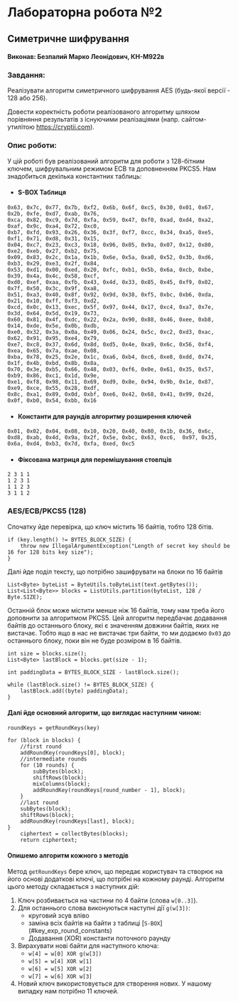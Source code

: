 # Лабораторна робота №2

## Симетричне шифрування

#### Виконав: Безпалий Марко Леонідович, КН-М922в

### Завдання:

Реалізувати алгоритм симетричного шифрування AES (будь-якої версії - 128 або 256).

Довести коректність роботи реалізованого алгоритму шляхом порівняння результатів з існуючими реалізаціями (напр.
сайтом-утилітою https://cryptii.com).

### Опис роботи:

У цій роботі був реалізований алгоритм для роботи з 128-бітним ключем, шифрувальним режимом ECB та доповненням PKCS5.
Нам знадобиться декілька константних таблиць:

* #### <a name="sbox_table"></a> S-BOX Таблиця
````
0x63, 0x7c, 0x77, 0x7b, 0xf2, 0x6b, 0x6f, 0xc5, 0x30, 0x01, 0x67, 0x2b, 0xfe, 0xd7, 0xab, 0x76,
0xca, 0x82, 0xc9, 0x7d, 0xfa, 0x59, 0x47, 0xf0, 0xad, 0xd4, 0xa2, 0xaf, 0x9c, 0xa4, 0x72, 0xc0,
0xb7, 0xfd, 0x93, 0x26, 0x36, 0x3f, 0xf7, 0xcc, 0x34, 0xa5, 0xe5, 0xf1, 0x71, 0xd8, 0x31, 0x15,
0x04, 0xc7, 0x23, 0xc3, 0x18, 0x96, 0x05, 0x9a, 0x07, 0x12, 0x80, 0xe2, 0xeb, 0x27, 0xb2, 0x75,
0x09, 0x83, 0x2c, 0x1a, 0x1b, 0x6e, 0x5a, 0xa0, 0x52, 0x3b, 0xd6, 0xb3, 0x29, 0xe3, 0x2f, 0x84,
0x53, 0xd1, 0x00, 0xed, 0x20, 0xfc, 0xb1, 0x5b, 0x6a, 0xcb, 0xbe, 0x39, 0x4a, 0x4c, 0x58, 0xcf,
0xd0, 0xef, 0xaa, 0xfb, 0x43, 0x4d, 0x33, 0x85, 0x45, 0xf9, 0x02, 0x7f, 0x50, 0x3c, 0x9f, 0xa8,
0x51, 0xa3, 0x40, 0x8f, 0x92, 0x9d, 0x38, 0xf5, 0xbc, 0xb6, 0xda, 0x21, 0x10, 0xff, 0xf3, 0xd2,
0xcd, 0x0c, 0x13, 0xec, 0x5f, 0x97, 0x44, 0x17, 0xc4, 0xa7, 0x7e, 0x3d, 0x64, 0x5d, 0x19, 0x73,
0x60, 0x81, 0x4f, 0xdc, 0x22, 0x2a, 0x90, 0x88, 0x46, 0xee, 0xb8, 0x14, 0xde, 0x5e, 0x0b, 0xdb,
0xe0, 0x32, 0x3a, 0x0a, 0x49, 0x06, 0x24, 0x5c, 0xc2, 0xd3, 0xac, 0x62, 0x91, 0x95, 0xe4, 0x79,
0xe7, 0xc8, 0x37, 0x6d, 0x8d, 0xd5, 0x4e, 0xa9, 0x6c, 0x56, 0xf4, 0xea, 0x65, 0x7a, 0xae, 0x08,
0xba, 0x78, 0x25, 0x2e, 0x1c, 0xa6, 0xb4, 0xc6, 0xe8, 0xdd, 0x74, 0x1f, 0x4b, 0xbd, 0x8b, 0x8a,
0x70, 0x3e, 0xb5, 0x66, 0x48, 0x03, 0xf6, 0x0e, 0x61, 0x35, 0x57, 0xb9, 0x86, 0xc1, 0x1d, 0x9e,
0xe1, 0xf8, 0x98, 0x11, 0x69, 0xd9, 0x8e, 0x94, 0x9b, 0x1e, 0x87, 0xe9, 0xce, 0x55, 0x28, 0xdf,
0x8c, 0xa1, 0x89, 0x0d, 0xbf, 0xe6, 0x42, 0x68, 0x41, 0x99, 0x2d, 0x0f, 0xb0, 0x54, 0xbb, 0x16
````

* #### <a name="key_exp_round_constants"></a> Константи для раундів алгоритму розширення ключей
`0x01, 0x02, 0x04, 0x08, 0x10, 0x20, 0x40, 0x80, 0x1b, 0x36, 0x6c, 0xd8, 0xab, 0x4d, 0x9a, 0x2f, 0x5e, 0xbc, 0x63, 0xc6, 
0x97, 0x35, 0x6a, 0xd4, 0xb3, 0x7d, 0xfa, 0xed, 0xc5`

* #### <a name="fixed_mix_matrix"></a> Фіксована матриця для перемішування стовпців
````
2 3 1 1
1 2 3 1
1 1 2 3
3 1 1 2
````

### AES/ECB/PKCS5 (128)
Спочатку йде перевірка, що ключ містить 16 байтів, тобто 128 бітів.

````
if (key.length() != BYTES_BLOCK_SIZE) {
    throw new IllegalArgumentException("Length of secret key should be 16 for 128 bits key size");
}
````

Далі йде поділ тексту, що потрібно зашифрувати на блоки по 16 байтів

````
List<Byte> byteList = ByteUtils.toByteList(text.getBytes());
List<List<Byte>> blocks = ListUtils.partition(byteList, 128 / Byte.SIZE);
````

Останній блок може містити менше ніж 16 байтів, тому нам треба його доповнити за алгоритмом PKCS5. Цей алгоритм
передбачає додавання байтів до останнього блоку, які є значенням довжини байтів, яких не вистачає. Тобто ящо в нас не
вистачає три байти, то ми додаємо `0х03` до останнього блоку, поки він не буде розміром в 16 байтів.

````
int size = blocks.size();
List<Byte> lastBlock = blocks.get(size - 1);

int paddingData = BYTES_BLOCK_SIZE - lastBlock.size();

while (lastBlock.size() != BYTES_BLOCK_SIZE) {
    lastBlock.add((byte) paddingData);
}
````

#### Далі йде основний алгоритм, що виглядає наступним чином:

````
roundKeys = getRoundKeys(key)

for (block in blocks) {
    //first round
    addRoundKey(roundKeys[0], block);
    //intermediate rounds
    for (10 rounds) {
        subBytes(block);
        shiftRows(block);
        mixColumns(block);
        addRoundKey(roundKeys[round_number - 1], block);
    }
    //last round
    subBytes(block);
    shiftRows(block);
    addRoundKey(roundKeys[last], block);
}
    ciphertext = collectBytes(blocks);
    return ciphertext;
````

#### Опишемо алгоритм кожного з методів

Метод `getRoundKeys` бере ключ, що передає користувач та створює на його основі додаткові ключі, що потрібні на кожному
раунді. Алгоритм цього методу складається з наступних дій:

1. Ключ розбивається на частини по 4 байти (слова `w[0..3]`).
2. Для останнього слова виконуються наступні дії `g(w[3])`:
    * круговий зсув вліво
    * заміна всіх байтів на байти з таблиці [`S-BOX`] (#key_exp_round_constants)
    * Додавання (XOR) константи поточного раунду
3. Вирахувати нові байти для наступного ключа:
    * `w[4] = w[0] XOR g(w[3])`
    * `w[5] = w[4] XOR w[1]`
    * `w[6] = w[5] XOR w[2]`
    * `w[7] = w[6] XOR w[3]`
4. Новий ключ використовується для створення нових. У нашому випадку нам потрібно 11 ключей.

